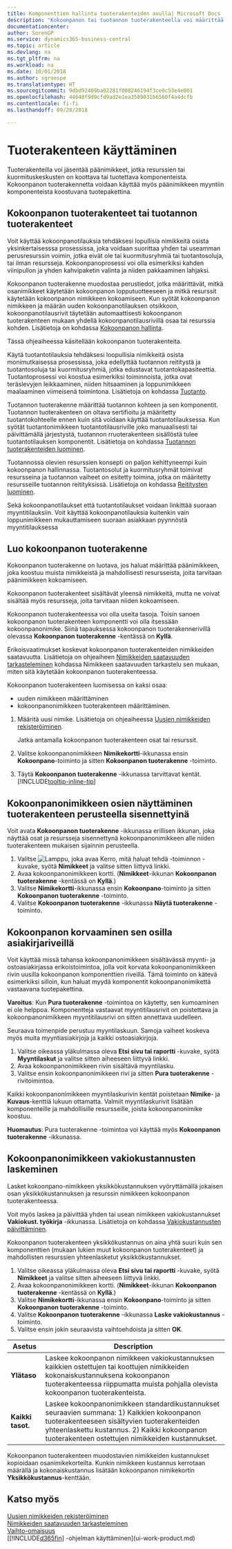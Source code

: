 ```yaml
---
title: Komponenttien hallinta tuoterakenteiden avulla| Microsoft Docs
description: "Kokoonpanon tai tuotannon tuoterakenteella voi määrittää komponentit tai resurssit, joita tarvitaan kyseisen tuoterakenteen nimikkeen kokoamiseen."
documentationcenter: 
author: SorenGP
ms.service: dynamics365-business-central
ms.topic: article
ms.devlang: na
ms.tgt_pltfrm: na
ms.workload: na
ms.date: 10/01/2018
ms.author: sgroespe
ms.translationtype: HT
ms.sourcegitcommit: 9dbd92409ba02281f008246194f3ce0c53e4e001
ms.openlocfilehash: 44648f9d9cfd9ad2e1ea3589031b6560f4a4dcfb
ms.contentlocale: fi-fi
ms.lasthandoff: 09/28/2018

---
```

# <a name="work-with-bills-of-material"></a>Tuoterakenteen käyttäminen
Tuoterakenteilla voi jäsentää päänimikkeet, jotka resurssien tai kuormituskeskusten on koottava tai tuotettava komponenteista. Kokoonpanon tuoterakennetta voidaan käyttää myös päänimikkeen myyntiin komponenteista koostuvana tuotepakettina.

## <a name="assembly-boms-or-production-boms"></a>Kokoonpanon tuoterakenteet tai tuotannon tuoterakenteet
Voit käyttää kokoonpanotilauksia tehdäksesi lopullisia nimikkeitä osista yksinkertaisesssa prosessissa, joka voidaan suorittaa yhden tai useamman perusresurssin voimin, jotka eivät ole tai kuormitusryhmiä tai tuotantosoluja, tai ilman resursseja. Kokoonpanoprosessi voi olla esimerkiksi kahden viinipullon ja yhden kahvipaketin valinta ja niiden pakkaaminen lahjaksi.  

Kokoonpanon tuoterakenne muodostaa perustiedot, jotka määrittävät, mitkä osanimikkeet käytetään kokoonpanon lopputuotteeseen ja mitkä resurssit käytetään kokoonpanon nimikkeen kokoamiseen. Kun syötät kokoonpanon nimikkeen ja määrän uuden kokoonpanotilauksen otsikkoon, kokoonpanotilausrivit täytetään automaattisesti kokoonpanon tuoterakenteen mukaan yhdellä kokoonpanotilausrivillä osaa tai resurssia kohden. Lisätietoja on kohdassa [Kokoonpanon hallinta](assembly-assemble-items.md).

Tässä ohjeaiheessa käsitellään kokoonpanon tuoterakenteita.

Käytä tuotantotilauksia tehdäksesi loopullisia nimikkeitä osista monimutkaisessa prosessissa, joka edellyttää tuotannon reititystä ja tuotantosoluja tai kuormitusryhmiä, jotka edustavat tuotantokapasiteettia. Tuotantoprosessi voi koostua esimerkiksi toiminnoista, jotka ovat teräslevyjen leikkaaminen, niiden hitsaaminen ja loppunimikkeen maalaaminen viimeisenä toimintona. Lisätietoja on kohdassa [Tuotanto](production-manage-manufacturing.md).  

Tuotannon tuoterakenne määrittää tuotannon kohteen ja sen komponentit. Tuotannon tuoterakenteen on oltava sertifioitu ja määritetty tuotantokohteelle ennen kuin sitä voidaan käyttää tuotantotilauksessa. Kun syötät tuotantonimikkeen tuotantotilausriville joko manuaalisesti tai päivittämällä järjestystä, tuotannon rruoterakenteen sisällöstä tulee tuotantotilauksen komponentit. Lisätietoja on kohdassa [Tuotannon tuoterakenteiden luominen](production-how-to-create-production-boms.md).  

Tuotannossa olevien resurssien konsepti on paljon kehittyneempi kuin kokoonpanon hallinnassa. Tuotantosolut ja kuormitusryhmät toimivat resursseina ja tuotannon vaiheet on esitetty toimina, jotka on määritetty resursseille tuotannon reitityksissä. Lisätietoja on kohdassa [Reititysten luominen](production-how-to-create-routings.md).

Sekä kokoonpanotilaukset että tuotantotilaukset voidaan linkittää suoraan myyntitilauksiin. Voit käyttää kokoonpanotilauksia kuitenkin vain loppunimikkeen mukauttamiseen suoraan asiakkaan pyynnöstä myyntitilauksessa

## <a name="to-create-an-assembly-bom"></a>Luo kokoonpanon tuoterakenne
Kokoonpanon tuoterakenne on luotava, jos haluat määrittää päänimikkeen, joka koostuu muista nimikkeistä ja mahdollisesti resursseista, joita tarvitaan päänimikkeen kokoamiseen.  

Kokoonpanon tuoterakenteet sisältävät yleensä nimikkeitä, mutta ne voivat sisältää myös resursseja, joita tarvitaan niiden kokoamiseen.

Kokoonpanon tuoterakenteessa voi olla useita tasoja. Toisin sanoen kokoonpanon tuoterakenteen komponentti voi olla itsessään kokoonpanonimike. Siinä tapauksessa kokoonpanon tuoterakennerivillä olevassa **Kokoonpanon tuoterakenne** -kentässä on **Kyllä**.

Erikoisvaatimukset koskevat kokoonpanon tuoterakenteiden nimikkeiden saatavuutta. Lisätietoja on ohjeaiheen [Nimikkeiden saatavuuden tarkasteleminen](inventory-how-availability-overview.md) kohdassa Nimikkeen saatavuuden tarkastelu sen mukaan, miten sitä käytetään kokoonpanon tuoterakenteessa.

Kokoonpanon tuoterakenteen luomisessa on kaksi osaa:
- uuden nimikkeen määrittäminen
- kokoonpanonimikkeen tuoterakenteen määrittäminen.

1. Määritä uusi nimike. Lisätietoja on ohjeaiheessa [Uusien nimikkeiden rekisteröiminen](inventory-how-register-new-items.md).

    Jatka antamalla kokoonpanon tuoterakenteen osat tai resurssit.  
2. Valitse kokoonpanonimikkeen **Nimikekortti**-ikkunassa ensin **Kokoonpano**-toiminto ja sitten **Kokoonpanon tuoterakenne** -toiminto.
3. Täytä **Kokoonpanon tuoterakenne** -ikkunassa tarvittavat kentät. [!INCLUDE[tooltip-inline-tip](includes/tooltip-inline-tip_md.md)]

## <a name="to-view-the-components-of-an-assembly-item-indented-according-to-the-bom-structure"></a>Kokoonpanonimikkeen osien näyttäminen tuoterakenteen perusteella sisennettyinä
Voit avata **Kokoonpanon tuoterakenne** -ikkunassa erillisen ikkunan, joka näyttää osat ja resursseja sisennettynä kokoonpanonimikkeen alle niiden tuoterakenteen mukaisen sijainnin perusteella.

1. Valitse ![Lamppu, joka avaa Kerro, mitä haluat tehdä -toiminnon](media/ui-search/search_small.png "Kerro, mitä haluat tehdä") -kuvake, syötä **Nimikkeet** ja valitse sitten liittyvä linkki.
2. Avaa kokoonpanonimikkeen kortti. (**Nimikkeet**-ikkunan **Kokoonpanon tuoterakenne** -kentässä on **Kyllä**.)
3. Valitse **Nimikekortti**-ikkunassa ensin **Kokoonpano**-toiminto ja sitten **Kokoonpanon tuoterakenne** -toiminto.
4. Valitse **Kokoonpanon tuoterakenne** -ikkunassa **Näytä tuoterakenne** -toiminto.

## <a name="to-replace-the-assembly-item-with-its-components-on-document-lines"></a>Kokoonpanon korvaaminen sen osilla asiakirjariveillä
Voit käyttää missä tahansa kokoonpanonimikkeen sisältävässä myynti- ja ostoasiakirjassa erikoistoimintoa, jolla voit korvata kokoonpanonimikkeen rivin uusilla kokoonpanon komponenttien riveillä. Tämä toiminto on kätevä esimerkiksi silloin, kun haluat myydä komponentit kokoonpanonimikettä vastaavana tuotepakettina.

**Varoitus**: Kun **Pura tuoterakenne** -toimintoa on käytetty, sen kumoaminen ei ole helppoa. Komponentteja vastaavat myyntitilausrivit on poistettava ja kokoonpanonimikkeen myyntitilausrivi on sitten annettava uudelleen.

Seuraava toimenpide perustuu myyntilaskuun. Samoja vaiheet koskeva myös muita myyntiasiakirjoja ja kaikki ostoasiakirjoja.

1. Valitse oikeassa yläkulmassa oleva **Etsi sivu tai raportti** -kuvake, syötä **Myyntilaskut** ja valitse sitten aiheeseen liittyvä linkki.
2. Avaa kokoonpanonimikkeen rivin sisältävä myyntilasku.
3. Valitse ensin kokoonpanonimikkeen rivi ja sitten **Pura tuoterakenne** -rivitoimintoa.

Kaikki kokoonpanonimikkeen myyntilaskurivin kentät poistetaan **Nimike**- ja **Kuvaus**-kenttiä lukuun ottamatta. Valmiit myyntilaskurivit lisätään komponenteille ja mahdollisille resursseille, joista kokoonpanonimike koostuu.

**Huomautus**: Pura tuoterakenne -toimintoa voi käyttää myös **Kokoonpanon tuoterakenne** -ikkunassa.

## <a name="to-calculate-the-standard-cost-of-an-assembly-item"></a>Kokoonpanonimikkeen vakiokustannusten laskeminen
Lasket kokoonpano-nimikkeen yksikkökustannuksen vyöryttämällä jokaisen osan yksikkökustannuksen ja resurssin nimikkeen kokoonpanon tuoterakenteessa.

Voit myös laskea ja päivittää yhden tai usean nimikkeen vakiokustannukset **Vakiokust. työkirja** -ikkunassa. Lisätietoja on kohdassa [Vakiokustannusten päivittäminen](finance-how-to-update-standard-costs.md).  

Kokoonpanon tuoterakenteen yksikkökustannus on aina yhtä suuri kuin sen komponenttien (mukaan lukien muut kokoonpanon tuoterakenteet) ja mahdollisten resurssien yhteenlasketut yksikkökustannukset.

1. Valitse oikeassa yläkulmassa oleva **Etsi sivu tai raportti** -kuvake, syötä **Nimikkeet** ja valitse sitten aiheeseen liittyvä linkki.
2. Avaa kokoonpanonimikkeen kortti. (**Nimikkeet**-ikkunan **Kokoonpanon tuoterakenne** -kentässä on **Kyllä**.)
3. Valitse **Nimikekortti**-ikkunassa ensin **Kokoonpano**-toiminto ja sitten **Kokoonpanon tuoterakenne** -toiminto.
4. Valitse **Kokoonpanon tuoterakenne** -ikkunassa **Laske vakiokustannus** -toiminto.
5. Valitse ensin jokin seuraavista vaihtoehdoista ja sitten **OK**.

|Asetus |Description |
|-------|------------|
|**Ylätaso**|Laskee kokoonpanon nimikkeen vakiokustannuksen kaikkien ostettujen tai koottujen nimikkeiden kokonaiskustannuksena kokoonpanon tuoterakenteessa riippumatta muista pohjalla olevista kokoonpanon tuoterakenteista.|
|**Kaikki tasot.**|Laskee kokoonpanonimikkeen standardikustannukset seuraavien summana: 1) Kaikkien kokoonpanon tuoterakenteeseen sisältyvien tuoterakenteiden yhteenlaskettu kustannus. 2) Kaikki kokoonpanon tuoterakenteen ostettujen nimikkeiden kustannukset.|



Kokoonpanon tuoterakenteen muodostavien nimikkeiden kustannukset kopioidaan osanimikekorteilta. Kunkin nimikkeen kustannus kerrotaan määrällä ja kokonaiskustannus lisätään kokoonpanon nimikekortin **Yksikkökustannus**-kenttään.

## <a name="see-also"></a>Katso myös
[Uusien nimikkeiden rekisteröiminen](inventory-how-register-new-items.md)  
[Nimikkeiden saatavuuden tarkasteleminen](inventory-how-availability-overview.md)     
[Vaihto-omaisuus](inventory-manage-inventory.md)  
[[!INCLUDE[d365fin](includes/d365fin_md.md)] -ohjelman käyttäminen](ui-work-product.md)

